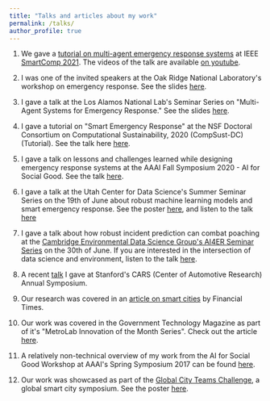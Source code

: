 ```yaml
---
title: "Talks and articles about my work"
permalink: /talks/
author_profile: true
---
```


1. We gave a <a href="https://ayanmukhopadhyay.github.io/files/tutorial_smartcomp21.pdf">tutorial on multi-agent emergency response systems</a> at IEEE <a href="https://www.smart-comp.info/tutorials.html">SmartComp 2021</a>. The videos of the talk are available <a href="https://youtube.com/playlist?list=PLZ5EcK0kbWDzuxsqNRUGmcGYP4_7GnGAI">on youtube</a>.
  
2. I was one of the invited speakers at the Oak Ridge National Laboratory's workshop on emergency response. See the slides <a href="https://ayanmukhopadhyay.github.io/files/talks/MultiAgentEmergency.pdf">here</a>.
  
3. I gave a talk at the Los Alamos National Lab's Seminar Series on "Multi-Agent Systems for Emergency Response." See the slides <a href="https://ayanmukhopadhyay.github.io/files/talks/MultiAgentEmergency.pdf">here</a>.

4. I gave a tutorial on "Smart Emergency Response" at the NSF Doctoral Consortium on Computational Sustainability, 2020 (CompSust-DC) (Tutorial). See the talk here <a href="https://youtu.be/5OZszP4FTlw?t=386">here</a>.

5. I gave a talk on lessons and challenges learned while designing emergency response systems at the AAAI Fall Symposium 2020 - AI for Social Good. See the talk <a href="https://www.dropbox.com/s/e7rdbeszb8pk9zh/AAAI_FSS.mov?dl=0">here</a>.

6. I gave a talk at the Utah Center for Data Science's Summer Seminar Series on the 19th of June about robust machine learning models and smart emergency response. See the poster <a href="http://datascience.utah.edu/assets/img/club_photos/SSS-2020-05.pdf">here</a>, and listen to the talk <a href="https://www.youtube.com/watch?v=LtIaj7szN5I&t=1143s">here</a>

7. I gave a talk about how robust incident prediction can combat poaching at the <a href="https://talks.cam.ac.uk/talk/index/148537">Cambridge Environmental Data Science Group's AI4ER Seminar Series</a> on the 30th of June. If you are interested in the intersection of data science and environment, listen to the talk <a href="https://www.dropbox.com/s/l55yg3ozk3po1l9/AyanMukhopadhyay300620.mp4?dl=0">here</a>.

8. A recent [talk](https://www.youtube.com/watch?v=5IMxgb4a1No&feature=youtu.be) I gave at Stanford's CARS (Center of Automotive Research) Annual Symposium.

9. Our research was covered in an [article on smart cities](https://www.ft.com/content/140ae3f0-1b6f-11ea-81f0-0c253907d3e0) by Financial Times.

10. Our work was covered in the Government Technology Magazine as part of it's "MetroLab Innovation of the Month Series". Check out the article [here](https://www.govtech.com/public-safety/Data-Drives-Down-Nashvilles-Emergency-Response-Times.html).

11. A relatively non-technical overview of my work from the AI for Social Good Workshop at AAAI's Spring Symposium 2017 can be found [here](http://www.youtube.com/watch?v=96QExCTpBbI&t=51m0s).

12. Our work was showcased as part of the [Global City Teams Challenge](https://pages.nist.gov/GCTC/event/gctc-expo-2017/exhibit/), a global smart city symposium. See the poster [here](http://ayanmukhopadhyay.github.io/files/postergctc.pdf).


